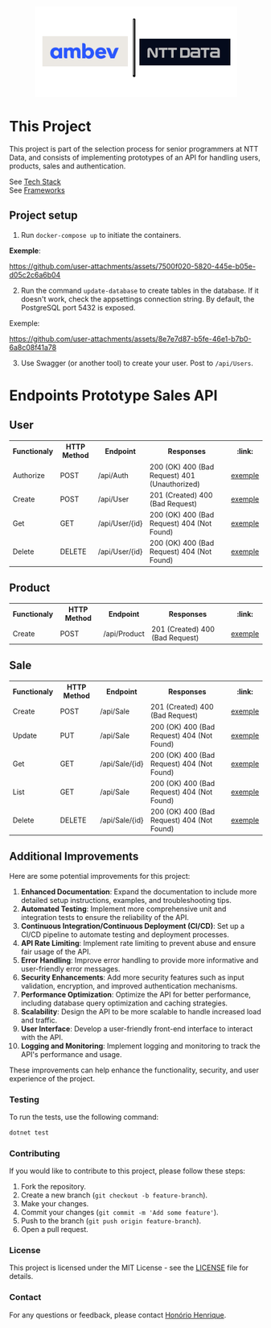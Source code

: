 <p align="center">
  <img src="assets/img/logo.png" alt="Logo" />
</p>

# This Project

This project is part of the selection process for senior programmers at NTT Data, and consists of implementing prototypes of an API for handling users, products, sales and authentication.

See [Tech Stack](/.doc/tech-stack.md)\
See [Frameworks](/.doc/frameworks.md)

## Project setup

1. Run `docker-compose up` to initiate the containers.

__Exemple__:

https://github.com/user-attachments/assets/7500f020-5820-445e-b05e-d05c2c6a6b04

2. Run the command `update-database` to create tables in the database. If it doesn't work, check the appsettings connection string. By default, the PostgreSQL port 5432 is exposed.

Exemple:

https://github.com/user-attachments/assets/8e7e7d87-b5fe-46e1-b7b0-6a8c08f41a78


3. Use Swagger (or another tool) to create your user. Post to `/api/Users`.

# Endpoints Prototype Sales API

## User

<table>
  <tr>
    <th>Functionaly</th>
    <th>HTTP Method</th>
    <th>Endpoint</th>
    <th>Responses</th>
    <th>:link:</th>
  </tr>
  <tr>
    <td>Authorize</td>
    <td>POST</td>
    <td>/api/Auth</td>
    <td>200 (OK) 400 (Bad Request) 401 (Unauthorized)</td>
    <td><a href="/.doc/authorize.md" targer="__blank">exemple</a></td>
  </tr>
  <tr>
    <td>Create</td>
    <td>POST</td>
    <td>/api/User</td>
    <td>201 (Created) 400 (Bad Request)</td>
    <td><a href="/.doc/create-your-user.md" targer="__blank">exemple</a></td>
  </tr>
  <tr>
    <td>Get</td>
    <td>GET</td>
    <td>/api/User/{id}</td>
    <td>200 (OK) 400 (Bad Request) 404 (Not Found)</td>
    <td><a href="/.doc/get-user.md" targer="__blank">exemple</a></td>
  </tr>
  <tr>
    <td>Delete</td>
    <td>DELETE</td>
    <td>/api/User/{id}</td>
    <td>200 (OK) 400 (Bad Request) 404 (Not Found)</td>
    <td><a href="/.doc/delete-user.md" targer="__blank">exemple</a></td>
  </tr>
</table>

## Product

<table>
  <tr>
    <th>Functionaly</th>
    <th>HTTP Method</th>
    <th>Endpoint</th>
    <th>Responses</th>
    <th>:link:</th>
  </tr>
  <tr>
    <td>Create</td>
    <td>POST</td>
    <td>/api/Product</td>
    <td>201 (Created) 400 (Bad Request)</td>
    <td><a href="/.doc/create-product.md" targer="__blank">exemple</a></td>
  </tr>
</table>

## Sale

<table>
  <tr>
    <th>Functionaly</th>
    <th>HTTP Method</th>
    <th>Endpoint</th>
    <th>Responses</th>
    <th>:link:</th>
  </tr>
  <tr>
    <td>Create</td>
    <td>POST</td>
    <td>/api/Sale</td>
    <td>201 (Created) 400 (Bad Request)</td>
    <td><a href="/.doc/create-sale.md" targer="__blank">exemple</a></td>
  </tr>
  <tr>
    <td>Update</td>
    <td>PUT</td>
    <td>/api/Sale</td>
    <td>200 (OK) 400 (Bad Request) 404 (Not Found)</td>
    <td><a href="/.doc/update-sale.md" targer="__blank">exemple</a></td>
  </tr>
  <tr>
    <td>Get</td>
    <td>GET</td>
    <td>/api/Sale/{id}</td>
    <td>200 (OK) 400 (Bad Request) 404 (Not Found)</td>
    <td><a href="/.doc/get-sale.md" targer="__blank">exemple</a></td>
  </tr>
  <tr>
    <td>List</td>
    <td>GET</td>
    <td>/api/Sale</td>
    <td>200 (OK) 400 (Bad Request) 404 (Not Found)</td>
    <td><a href="/.doc/get-sales.md" targer="__blank">exemple</a></td>
  </tr>
   <tr>
    <td>Delete</td>
    <td>DELETE</td>
    <td>/api/Sale/{id}</td>
    <td>200 (OK) 400 (Bad Request) 404 (Not Found)</td>
    <td><a href="/.doc/get-sales.md" targer="__blank">exemple</a></td>
  </tr>
</table>

## Additional Improvements

Here are some potential improvements for this project:

1. **Enhanced Documentation**: Expand the documentation to include more detailed setup instructions, examples, and troubleshooting tips.
2. **Automated Testing**: Implement more comprehensive unit and integration tests to ensure the reliability of the API.
3. **Continuous Integration/Continuous Deployment (CI/CD)**: Set up a CI/CD pipeline to automate testing and deployment processes.
4. **API Rate Limiting**: Implement rate limiting to prevent abuse and ensure fair usage of the API.
5. **Error Handling**: Improve error handling to provide more informative and user-friendly error messages.
6. **Security Enhancements**: Add more security features such as input validation, encryption, and improved authentication mechanisms.
7. **Performance Optimization**: Optimize the API for better performance, including database query optimization and caching strategies.
8. **Scalability**: Design the API to be more scalable to handle increased load and traffic.
9. **User Interface**: Develop a user-friendly front-end interface to interact with the API.
10. **Logging and Monitoring**: Implement logging and monitoring to track the API's performance and usage.

These improvements can help enhance the functionality, security, and user experience of the project.

### Testing

To run the tests, use the following command:

```bash
dotnet test
```

### Contributing

If you would like to contribute to this project, please follow these steps:

1. Fork the repository.
2. Create a new branch (`git checkout -b feature-branch`).
3. Make your changes.
4. Commit your changes (`git commit -m 'Add some feature'`).
5. Push to the branch (`git push origin feature-branch`).
6. Open a pull request.

### License

This project is licensed under the MIT License - see the [LICENSE](LICENSE) file for details.

### Contact

For any questions or feedback, please contact [Honório Henrique](mailto:henriquew3c@gmail.com).
